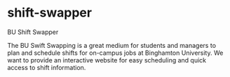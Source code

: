 # shift-swapper

BU Shift Swapper

The BU Swift Swapping is a great medium for students and managers to plan and schedule shifts for on-campus jobs at Binghamton University. We want to provide an interactive website for easy scheduling and quick access to shift information.
